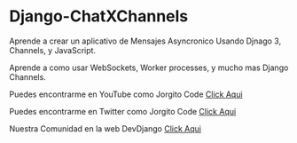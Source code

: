 # Django-ChatXChannels

Aprende a crear un aplicativo de Mensajes Asyncronico Usando Djnago 3, Channels, y JavaScript.

Aprende a como usar WebSockets, Worker processes, y mucho mas Django Channels.

<p>Puedes encontrarme  en YouTube como Jorgito Code <a href="https://www.youtube.com/channel/UC-0f0AT2xJrUxML6HJTH3Iw?sub_confirmation=1">Click Aqui</a>
<p>Puedes encontrarme  en Twitter como Jorgito Code <a href="https://twitter.com/JorgitoCode">Click Aqui</a>
  
  
<p>Nuestra Comunidad en la web DevDjango <a href="http://devdjango.com/">Click Aqui</a>
